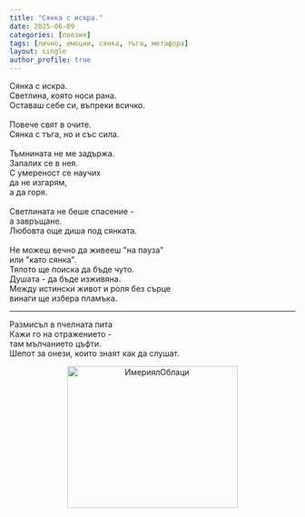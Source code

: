 ```yaml
---
title: "Сянка с искра."
date: 2025-06-09
categories: [поезия]
tags: [лично, емоции, сянка, тъга, метафора]
layout: single
author_profile: true
---
```


Сянка с искра. <br/>
Светлина, която носи рана. <br/>
Оставаш себе си, въпреки всичко. <br/>
 <br/>
Повече свят в очите. <br/>
Сянка с тъга, но и със сила. <br/>
 <br/>
Тъмнината не ме задържа. <br/>
Запалих се в нея. <br/>
С умереност се научих <br/>
да не изгарям, <br/>
а да горя. <br/>
 <br/>
Светлината не беше спасение - <br/>
а завръщане. <br/>
Любовта още диша под сянката. <br/>
 <br/>
Не можеш вечно да живееш "на пауза" <br/>
или "като сянка". <br/>
Тялото ще поиска да бъде чуто. <br/>
Душата - да бъде изживяна. <br/>
Между истински живот и роля без сърце <br/>
винаги ще избера пламъка. <br/>


<hr/>

Размисъл в пчелната пита <br/>
Кажи го на отражението - <br/>
там мълчанието цъфти. <br/>
Шепот за онези, които знаят как да слушат. <br/>

<p align="center">
  <img src="{{ site.baseurl }}/assets/images/kot.jpg" width="300" height="250"  alt="ИмериялОблаци">
</p>
